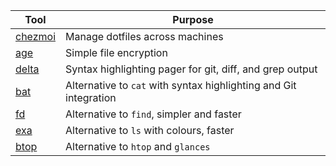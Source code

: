 | Tool                                          | Purpose                                                           |
|-----------------------------------------------|-------------------------------------------------------------------|
| [chezmoi](https://github.com/twpayne/chezmoi) | Manage dotfiles across machines                                   |
| [age](https://github.com/FiloSottile/age)     | Simple file encryption                                            |
| [delta](https://github.com/dandavison/delta)  | Syntax highlighting pager for git, diff, and grep output          |
| [bat](https://github.com/sharkdp/bat)         | Alternative to `cat` with syntax highlighting and Git integration |
| [fd](https://github.com/sharkdp/fd)           | Alternative to `find`, simpler and faster                         |
| [exa](https://github.com/ogham/exa)           | Alternative to `ls` with colours, faster                          |
| [btop](https://github.com/aristocratos/btop)  | Alternative to `htop` and `glances`                               |
